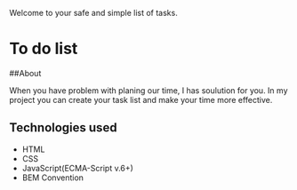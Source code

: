 Welcome to your safe and simple list of tasks.
# To do list       

##About

When you have problem with planing our time, I has soulution for you.
In my project you can create your task list and make your time more effective.

## Technologies used
- HTML
- CSS
- JavaScript(ECMA-Script v.6+)
- BEM Convention